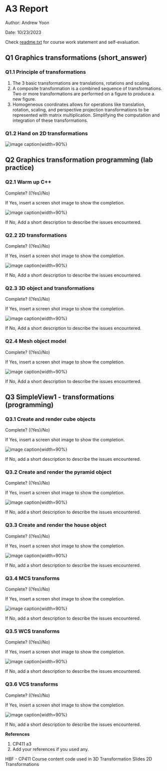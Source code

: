 # A3 Report

Author: Andrew Yoon 

Date: 10/23/2023 

Check [readme.txt](readme.txt) for course work statement and self-evaluation. 
  
## Q1 Graphics transformations (short_answer)


### Q1.1 Principle of transformations
1. The 3 basic transformations are translations, rotations and scaling.
2. A composite transformation is a combined sequence of transformations. Two or more transformations are performed on a figure to produce a new figure. 
3. Homogeneous coordinates allows for operations like translation, rotation, scaling, and perspective projection transformations to be represented with matrix multiplication. Simplifying the computation and integration of these transformations.






### Q1.2 Hand on 2D transformations

![image caption](images/Calculations.jpg){width=90%}

## Q2 Graphics transformation programming (lab practice)


### Q2.1 Warm up C++ 
Complete? ((Yes)/No) 

If Yes, insert a screen shot image to show the completion.

![image caption](images/warmup.png){width=90%}

If No,  Add a short description to describe the issues encountered.

### Q2.2 2D transformations 
Complete? ((Yes)/No) 

If Yes, insert a screen shot image to show the completion.

![image caption](images/2DTransformations.png){width=90%}

If No,  Add a short description to describe the issues encountered.

### Q2.3 3D object and transformations 
Complete? ((Yes)/No) 

If Yes, insert a screen shot image to show the completion.

![image caption](images/3DTransformations.png){width=90%}

If No,  Add a short description to describe the issues encountered.

### Q2.4 Mesh object model 
Complete? ((Yes)/No) 

If Yes, insert a screen shot image to show the completion.

![image caption](images/mesh.png){width=90%}

If No,  Add a short description to describe the issues encountered.


## Q3 SimpleView1 - transformations (programming)


### Q3.1 Create and render cube objects 

Complete? ((Yes)/No) 

If Yes, insert a screen shot image to show the completion.

![image caption](images/Cube.png){width=90%}

If No, add a short description to describe the issues encountered.


### Q3.2 Create and render the pyramid object 

Complete? ((Yes)/No) 

If Yes, insert a screen shot image to show the completion.

![image caption](images/pyramid.png){width=90%}

If No, add a short description to describe the issues encountered.


### Q3.3 Create and render the house object 

Complete? ((Yes)/No) 

If Yes, insert a screen shot image to show the completion.

![image caption](images/house.png){width=90%}

If No, add a short description to describe the issues encountered.


### Q3.4 MCS transforms 

Complete?    ((Yes)/No) 

If Yes, insert a screen shot image to show the completion.

![image caption](images/mcs.png){width=90%}

If No, add a short description to describe the issues encountered.


### Q3.5 WCS transforms 

Complete? ((Yes)/No) 

If Yes, insert a screen shot image to show the completion.

![image caption](images/wcs.png){width=90%}

If No, add a short description to describe the issues encountered.


### Q3.6 VCS transforms 

Complete? ((Yes)/No) 

If Yes, insert a screen shot image to show the completion.

![image caption](images/vcs.png){width=90%}

If No, add a short description to describe the issues encountered.




**References**

1. CP411 a3
2. Add your references if you used any. 

HBF - CP411 Course content code used in 3D Transformation Slides
      2D Transformations
